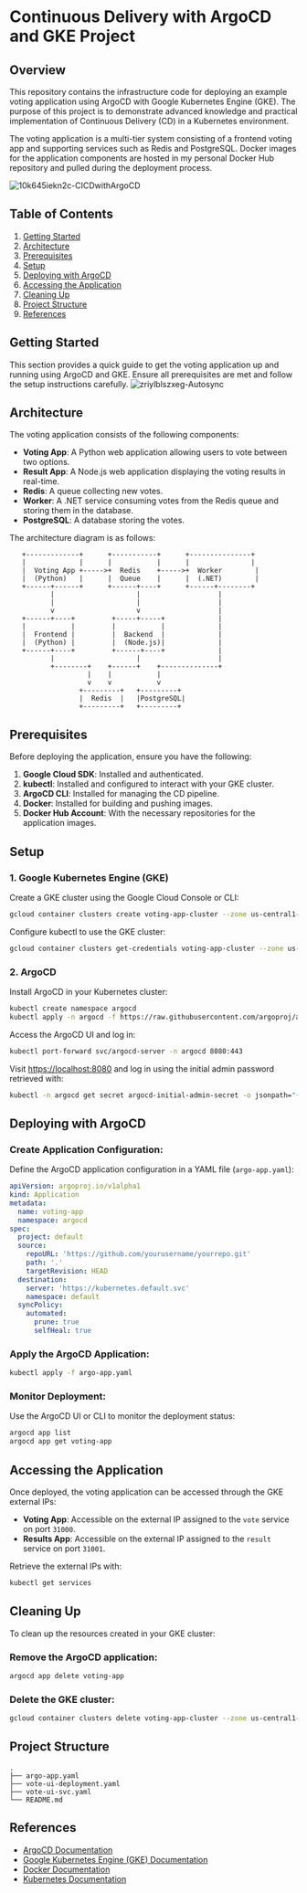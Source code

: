 # Continuous Delivery with ArgoCD and GKE Project

## Overview

This repository contains the infrastructure code for deploying an example voting application using ArgoCD with Google Kubernetes Engine (GKE). The purpose of this project is to demonstrate advanced knowledge and practical implementation of Continuous Delivery (CD) in a Kubernetes environment.

The voting application is a multi-tier system consisting of a frontend voting app and supporting services such as Redis and PostgreSQL. Docker images for the application components are hosted in my personal Docker Hub repository and pulled during the deployment process.

![10k645iekn2c-CICDwithArgoCD](https://github.com/p-georgiadis/vote-deploy/assets/75082315/d44213a4-3673-485c-91e4-ba4139d1fb8a)
## Table of Contents

1. [Getting Started](#getting-started)
2. [Architecture](#architecture)
3. [Prerequisites](#prerequisites)
4. [Setup](#setup)
5. [Deploying with ArgoCD](#deploying-with-argocd)
6. [Accessing the Application](#accessing-the-application)
7. [Cleaning Up](#cleaning-up)
8. [Project Structure](#project-structure)
9. [References](#references)

## Getting Started

This section provides a quick guide to get the voting application up and running using ArgoCD and GKE. Ensure all prerequisites are met and follow the setup instructions carefully.
![zriylblszxeg-Autosync](https://github.com/p-georgiadis/vote-deploy/assets/75082315/5ca6210d-9799-44de-abcd-e4fed11ab9c3)

## Architecture

The voting application consists of the following components:

- **Voting App**: A Python web application allowing users to vote between two options.
- **Result App**: A Node.js web application displaying the voting results in real-time.
- **Redis**: A queue collecting new votes.
- **Worker**: A .NET service consuming votes from the Redis queue and storing them in the database.
- **PostgreSQL**: A database storing the votes.

The architecture diagram is as follows:

```plaintext
   +-------------+      +-----------+      +---------------+
   |             |      |           |      |               |
   |  Voting App +----->+  Redis    +----->+  Worker        |
   |  (Python)   |      |  Queue    |      |  (.NET)        |
   +------+------+      +------+----+      +------+--------+
          |                    |                   |
          |                    |                   |
          v                    v                   |
   +------+----+         +-----+-----+             |
   |           |         |           |             |
   |  Frontend |         |  Backend  |             |
   |  (Python) |         |  (Node.js)|             |
   +------+----+         +------+----+             |
          |                    |                   |
          +--------+    +------+    +--------------+
                   |    |           |
                   v    v           v
                 +---------+   +---------+
                 |  Redis  |   |PostgreSQL|
                 +---------+   +---------+
```
## Prerequisites

Before deploying the application, ensure you have the following:

1. **Google Cloud SDK**: Installed and authenticated.
2. **kubectl**: Installed and configured to interact with your GKE cluster.
3. **ArgoCD CLI**: Installed for managing the CD pipeline.
4. **Docker**: Installed for building and pushing images.
5. **Docker Hub Account**: With the necessary repositories for the application images.

## Setup

### 1. Google Kubernetes Engine (GKE)

Create a GKE cluster using the Google Cloud Console or CLI:

```sh
gcloud container clusters create voting-app-cluster --zone us-central1-a
```

Configure kubectl to use the GKE cluster:

```sh
gcloud container clusters get-credentials voting-app-cluster --zone us-central1-a
```

### 2. ArgoCD

Install ArgoCD in your Kubernetes cluster:

```sh
kubectl create namespace argocd
kubectl apply -n argocd -f https://raw.githubusercontent.com/argoproj/argo-cd/stable/manifests/install.yaml
```

Access the ArgoCD UI and log in:

```sh
kubectl port-forward svc/argocd-server -n argocd 8080:443
```

Visit [https://localhost:8080](https://localhost:8080) and log in using the initial admin password retrieved with:

```sh
kubectl -n argocd get secret argocd-initial-admin-secret -o jsonpath="{.data.password}" | base64 -d
```

## Deploying with ArgoCD

### Create Application Configuration:

Define the ArgoCD application configuration in a YAML file (`argo-app.yaml`):

```yaml
apiVersion: argoproj.io/v1alpha1
kind: Application
metadata:
  name: voting-app
  namespace: argocd
spec:
  project: default
  source:
    repoURL: 'https://github.com/yourusername/yourrepo.git'
    path: '.'
    targetRevision: HEAD
  destination:
    server: 'https://kubernetes.default.svc'
    namespace: default
  syncPolicy:
    automated:
      prune: true
      selfHeal: true
```

### Apply the ArgoCD Application:

```sh
kubectl apply -f argo-app.yaml
```

### Monitor Deployment:

Use the ArgoCD UI or CLI to monitor the deployment status:

```sh
argocd app list
argocd app get voting-app
```

## Accessing the Application

Once deployed, the voting application can be accessed through the GKE external IPs:

- **Voting App**: Accessible on the external IP assigned to the `vote` service on port `31000`.
- **Results App**: Accessible on the external IP assigned to the `result` service on port `31001`.

Retrieve the external IPs with:

```sh
kubectl get services
```

## Cleaning Up

To clean up the resources created in your GKE cluster:

### Remove the ArgoCD application:

```sh
argocd app delete voting-app
```

### Delete the GKE cluster:

```sh
gcloud container clusters delete voting-app-cluster --zone us-central1-a
```

## Project Structure

```plaintext
.
├── argo-app.yaml
├── vote-ui-deployment.yaml
├── vote-ui-svc.yaml
└── README.md
```

## References

- [ArgoCD Documentation](https://argo-cd.readthedocs.io/)
- [Google Kubernetes Engine (GKE) Documentation](https://cloud.google.com/kubernetes-engine/docs)
- [Docker Documentation](https://docs.docker.com/)
- [Kubernetes Documentation](https://kubernetes.io/docs/home/)
